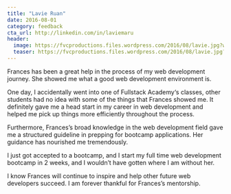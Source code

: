 ```yaml
---
title: "Lavie Ruan"
date: 2016-08-01
category: feedback
cta_url: http://linkedin.com/in/laviemaru
header:
  image: https://fvcproductions.files.wordpress.com/2016/08/lavie.jpg?w=200&h=200
  teaser: https://fvcproductions.files.wordpress.com/2016/08/lavie.jpg?w=200&h=200
---
```


Frances has been a great help in the process of my web development journey. She showed me what a good web development environment is.

One day, I accidentally went into one of Fullstack Academy‘s classes, other students had no idea with some of the things that Frances showed me. It definitely gave me a head start in my career in web development and helped me pick up things more efficiently throughout the process.

Furthermore, Frances’s broad knowledge in the web development field gave me a structured guideline in prepping for bootcamp applications. Her guidance has nourished me tremendously.

I just got accepted to a bootcamp, and I start my full time web development bootcamp in 2 weeks, and I wouldn’t have gotten where I am without her.

I know Frances will continue to inspire and help other future web developers succeed. I am forever thankful for Frances’s mentorship.